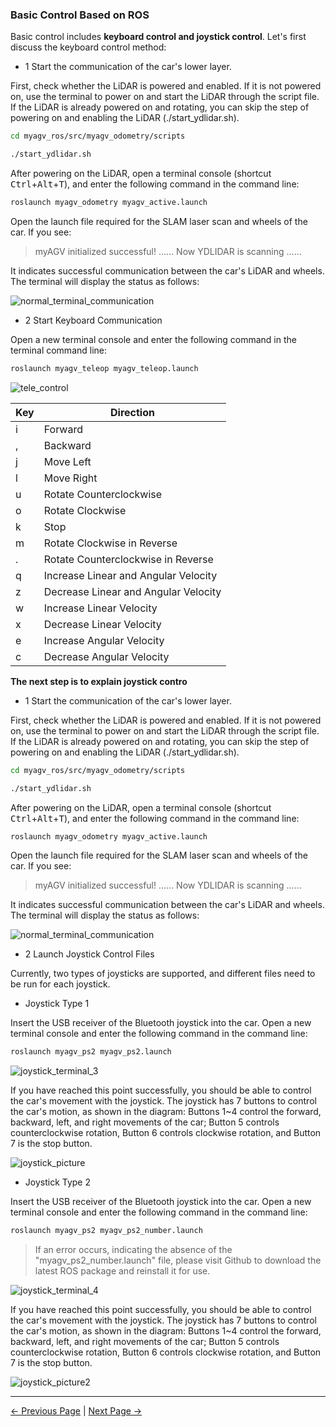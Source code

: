 ### Basic Control Based on ROS

Basic control includes **keyboard control and joystick control**. Let's first discuss the keyboard control method:

- 1 Start the communication of the car's lower layer.

First, check whether the LiDAR is powered and enabled. If it is not powered on, use the terminal to power on and start the LiDAR through the script file. If the LiDAR is already powered on and rotating, you can skip the step of powering on and enabling the LiDAR (./start_ydlidar.sh).

```bash
cd myagv_ros/src/myagv_odometry/scripts

./start_ydlidar.sh
```

After powering on the LiDAR, open a terminal console (shortcut <kbd>Ctrl</kbd>+<kbd>Alt</kbd>+<kbd>T</kbd>), and enter the following command in the command line:

```bash
roslaunch myagv_odometry myagv_active.launch 
```

Open the launch file required for the SLAM laser scan and wheels of the car. If you see:

>  myAGV initialized successful!
>  ......
>  Now YDLIDAR is scanning ......

It indicates successful communication between the car's LiDAR and wheels. The terminal will display the status as follows:

![normal_terminal_communication](../../../resources/6-SDKDevelopment/6.2-ApplicationBaseROS1/myagvPI/normal_terminal_communication.png)


-  2 Start Keyboard Communication

Open a new terminal console and enter the following command in the terminal command line:

```bash
roslaunch myagv_teleop myagv_teleop.launch
```

![tele_control](../../../resources/6-SDKDevelopment/6.2-ApplicationBaseROS1/myagvPI/tele_control.png)

| Key  | Direction                            |
| ---- | ------------------------------------ |
| i    | Forward                              |
| ,    | Backward                             |
| j    | Move Left                            |
| l    | Move Right                           |
| u    | Rotate Counterclockwise              |
| o    | Rotate Clockwise                     |
| k    | Stop                                 |
| m    | Rotate Clockwise in Reverse          |
| .    | Rotate Counterclockwise in Reverse   |
| q    | Increase Linear and Angular Velocity |
| z    | Decrease Linear and Angular Velocity |
| w    | Increase Linear Velocity             |
| x    | Decrease Linear Velocity             |
| e    | Increase Angular Velocity            |
| c    | Decrease Angular Velocity            |

**The next step is to explain joystick contro**

- 1 Start the communication of the car's lower layer.

First, check whether the LiDAR is powered and enabled. If it is not powered on, use the terminal to power on and start the LiDAR through the script file. If the LiDAR is already powered on and rotating, you can skip the step of powering on and enabling the LiDAR (./start_ydlidar.sh).

```bash
cd myagv_ros/src/myagv_odometry/scripts

./start_ydlidar.sh
```

After powering on the LiDAR, open a terminal console (shortcut <kbd>Ctrl</kbd>+<kbd>Alt</kbd>+<kbd>T</kbd>), and enter the following command in the command line:

```bash
roslaunch myagv_odometry myagv_active.launch 
```

Open the launch file required for the SLAM laser scan and wheels of the car. If you see:

>  myAGV initialized successful!
>  ......
>  Now YDLIDAR is scanning ......

It indicates successful communication between the car's LiDAR and wheels. The terminal will display the status as follows:

![normal_terminal_communication](../../../resources/6-SDKDevelopment/6.2-ApplicationBaseROS1/myagvPI/normal_terminal_communication.png)

- 2 Launch Joystick Control Files

Currently, two types of joysticks are supported, and different files need to be run for each joystick.

- Joystick Type 1

Insert the USB receiver of the Bluetooth joystick into the car. Open a new terminal console and enter the following command in the command line:

```bash
roslaunch myagv_ps2 myagv_ps2.launch 
```

![joystick_terminal_3](../../../resources/6-SDKDevelopment/6.2-ApplicationBaseROS1/myagvPI/joystick_terminal_3.png)

If you have reached this point successfully, you should be able to control the car's movement with the joystick. The joystick has 7 buttons to control the car's motion, as shown in the diagram: Buttons 1~4 control the forward, backward, left, and right movements of the car; Button 5 controls counterclockwise rotation, Button 6 controls clockwise rotation, and Button 7 is the stop button.

![joystick_picture](../../../resources/6-SDKDevelopment/6.2-ApplicationBaseROS1/myagvPI/joystick_picture.png)

- Joystick Type 2

Insert the USB receiver of the Bluetooth joystick into the car. Open a new terminal console and enter the following command in the command line:

```bash
roslaunch myagv_ps2 myagv_ps2_number.launch 
```

> If an error occurs, indicating the absence of the "myagv_ps2_number.launch" file, please visit Github to download the latest ROS package and reinstall it for use.

![joystick_terminal_4](../../../resources/6-SDKDevelopment/6.2-ApplicationBaseROS1/myagvPI/joystick_terminal_4.png)

If you have reached this point successfully, you should be able to control the car's movement with the joystick. The joystick has 7 buttons to control the car's motion, as shown in the diagram: Buttons 1~4 control the forward, backward, left, and right movements of the car; Button 5 controls counterclockwise rotation, Button 6 controls clockwise rotation, and Button 7 is the stop button.

![joystick_picture2](../../../resources/6-SDKDevelopment/6.2-ApplicationBaseROS1/myagvPI/joystick_picture2.png)

---

[← Previous Page](6.2.3-Using_Common_ROS_Tools.md) | [Next Page →](6.2.5-Real-time_Mapping_with_Gmapping.md)